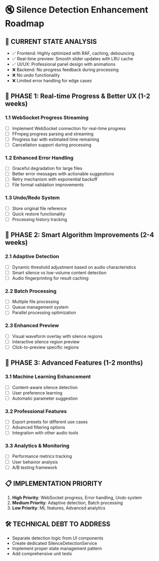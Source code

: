 # 🔇 Silence Detection Enhancement Roadmap

## 🎯 CURRENT STATE ANALYSIS
- ✅ Frontend: Highly optimized with RAF, caching, debouncing
- ✅ Real-time preview: Smooth slider updates with LRU cache
- ✅ UI/UX: Professional panel design with animations
- ❌ Backend: No progress feedback during processing
- ❌ No undo functionality
- ❌ Limited error handling for edge cases

## 🚀 PHASE 1: Real-time Progress & Better UX (1-2 weeks)

### 1.1 WebSocket Progress Streaming
- [ ] Implement WebSocket connection for real-time progress
- [ ] FFmpeg progress parsing and streaming
- [ ] Progress bar with estimated time remaining
- [ ] Cancellation support during processing

### 1.2 Enhanced Error Handling
- [ ] Graceful degradation for large files
- [ ] Better error messages with actionable suggestions
- [ ] Retry mechanism with exponential backoff
- [ ] File format validation improvements

### 1.3 Undo/Redo System
- [ ] Store original file reference
- [ ] Quick restore functionality
- [ ] Processing history tracking

## 🎯 PHASE 2: Smart Algorithm Improvements (2-4 weeks)

### 2.1 Adaptive Detection
- [ ] Dynamic threshold adjustment based on audio characteristics
- [ ] Smart silence vs low-volume content detection
- [ ] Audio fingerprinting for result caching

### 2.2 Batch Processing
- [ ] Multiple file processing
- [ ] Queue management system
- [ ] Parallel processing optimization

### 2.3 Enhanced Preview
- [ ] Visual waveform overlay with silence regions
- [ ] Interactive silence region preview
- [ ] Click-to-preview specific regions

## 🌟 PHASE 3: Advanced Features (1-2 months)

### 3.1 Machine Learning Enhancement
- [ ] Content-aware silence detection
- [ ] User preference learning
- [ ] Automatic parameter suggestion

### 3.2 Professional Features
- [ ] Export presets for different use cases
- [ ] Advanced filtering options
- [ ] Integration with other audio tools

### 3.3 Analytics & Monitoring
- [ ] Performance metrics tracking
- [ ] User behavior analysis
- [ ] A/B testing framework

## 📋 IMPLEMENTATION PRIORITY
1. **High Priority**: WebSocket progress, Error handling, Undo system
2. **Medium Priority**: Adaptive detection, Batch processing
3. **Low Priority**: ML features, Advanced analytics

## 🛠 TECHNICAL DEBT TO ADDRESS
- Separate detection logic from UI components
- Create dedicated SilenceDetectionService
- Implement proper state management pattern
- Add comprehensive unit tests

